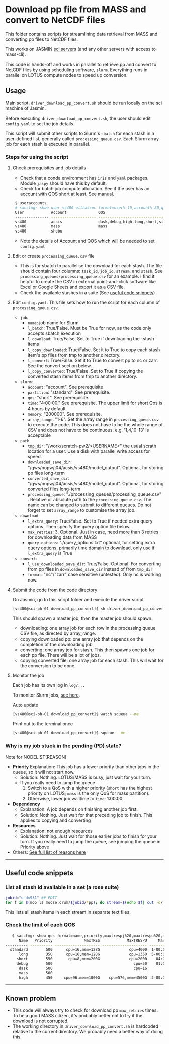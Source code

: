 # Download pp file from MASS and convert to NetCDF files

This folder contains scripts for streamlining data retrieval from MASS and converting pp files to NetCDF files.

This works on JASMIN [sci servers](https://help.jasmin.ac.uk/docs/interactive-computing/sci-servers/) (and any other servers with access to mass-cli).

This code is hands-off and works in parallel to retrieve pp and convert to NetCDF files by using scheduling software, `slurm`. Everything runs in parallel on LOTUS compute nodes to speed up conversion.

## Usage

Main script, `driver_download_pp_convert.sh` should be run locally on the sci machine of Jasmin.

Before executing `driver_download_pp_convert.sh`, the user should edit `config.yaml` to set the job details.

This script will submit other scripts to Slurm's `sbatch` for each stash in a user-defined list, generally called `processing_queue.csv`. Each Slurm array job for each stash is executed in parallel.


### Steps for using the script

1. Check prerequisites and job details

   - Check that a conda environment has `iris` and `yaml` packages. Module `jaspy` should have this by default.
   - Check for batch job compute allocation. See if the user has an account with QOS short at least. [See manual](https://help.jasmin.ac.uk/docs/batch-computing/how-to-submit-a-job/).

   ```bash
    $ useraccounts
    # sacctmgr show user vs480 withassoc format=user%-15,account%-20,qos%-50
    User            Account              QOS
    --------------- -------------------- --------------------------------------------------
    vs480           acsis                dask,debug,high,long,short,standard
    vs480           mass                 mass
    vs480           shobu
   ```
   - Note the details of Account and QOS which will be needed to set `config.yaml`

2. Edit or create `processing_queue.csv` file

   - This is for sbatch to parallelise the download for each stash. The file should contain four columns: `task_id`, `job_id`, `stream`, and `stash`. See `processing_queues/processing_queue.csv` for an example. I find it helpful to create the CSV in external point-and-click software like Excel or Google Sheets and export it as a CSV file.
   - Check the available stashes in a suite (See [useful code snippets](#useful-code-snippets))

3. Edit `config.yaml`. This file sets how to run the script for each column of `processing_queue.csv`.

   - `job`:
     - `name`: job name for Slurm
     - `l_batch`: True/False. Must be True for now, as the code only accepts sbatch execution
     - `l_download`: True/False. Set to True if downloading the -stash items
     - `l_copy_downloaded`: True/False. Set it to True to copy each stash item's pp files from tmp to another directory.
     - `l_convert`: True/False. Set it to True to convert pp to nc or zarr. See the convert section below.
     - `l_copy_converted`: True/False. Set to True if copying the converted stash items from tmp to another directory.
   - `slurm`:
     - `account`: "account". See prerequisite
     - `partition`: "standard". See prerequisite.
     - `qos`: "short". See prerequisite.
     - `time`: "4:00:00." See prerequisite. The upper limit for short Qos is 4 hours by default.
     - `memory`: "200000". See prerequisite.
     - `array_range`: "1-6". Set the array range in `processing_queue.csv` to execute the code. This does not have to be the whole range of CSV and does not have to be continuous. e.g. '1,4,10-13' is acceptable
   - `path`:
     - `tmp_dir`: "/work/scratch-pw2/\<USERNAME>" the usual scrath location for a user. Use a disk with parallel write access for speed.
     - `downloaded_save_dir`: "/gws/nopw/j04/acsis/vs480/model_output". Optional, for storing pp files long-term
     - `converted_save_dir`: "/gws/nopw/j04/acsis/vs480/model_output". Optional, for storing converted files long-term
     - `processing_queue`: "./processing_queues/processing_queue.csv" . Relative or absolute path to the `processing_queue.csv`. The name can be changed to submit to different queues. Do not forget to set `array_range` to customise the array job.
   - `download`:
     - `l_extra_query`: True/False. Set to True if needed extra query options. Then specify the query option file below.
     - `max_retries`: 3. Optional. Just in case, need more than 3 retries for downloading data from MASS
     - `query_options`: "./query_options.txt" optional, for setting extra query options, primarily time domain to download, only use if `l_extra_query` is True
   - `convert`:
     - `l_use_downloaded_save_dir`: True/False. Optional. For converting from pp files in `downloaded_save_dir` instead of from `tmp_dir`
     - `format`: "nc"/"zarr" case sensitive (untested). Only nc is working now.

4. Submit the code from the code directory

   On Jasmin, go to this script folder and execute the driver script.

   ```bash
   [vs480@sci-ph-01 download_pp_convert]$ sh driver_download_pp_convert.sh
   ```

   This should spawn a master job, then the master job should spawn.

   - downloading: one array job for each row in the processing queue CSV file, as directed by array_range.
   - copying downloaded pp: one array job that depends on the completion of the downloading job
   - converting: one array job for stash. This then spawns one job for each pp file. There will be a lot of jobs.
   - copying converted file: one array job for each stash. This will wait for the conversion to be done.

5. Monitor the job

   Each job has its own log in `log/...`
   
   To monitor Slurm jobs, [see here](https://help.jasmin.ac.uk/docs/batch-computing/how-to-monitor-slurm-jobs/).
   
   Auto update
   
   ```bash
   [vs480@sci-ph-01 download_pp_convert]$ watch squeue --me
   ```
   
   Print out to the terminal once
   
   ```bash
   [vs480@sci-ph-01 download_pp_convert]$ squeue --me
   ```

### Why is my job stuck in the pending (PD) state?

Note for NODELIST(REASON)

- **Priority**
  Explanation: This job has a lower priority than other jobs in the queue, so it will not start now.
  - Solution: Nothing. LOTUS/MASS is busy, just wait for your turn.
  - If you really need to jump the queue
    1. Switch to a QoS with a higher priority (`short` has the highest priority on LOTUS; `mass` is the only QoS for mass partition).
    2. Otherwise, lower job walltime to `time`: 1:00:00
- **Dependency**
  - Explanation: A job depends on finishing another job first.
  - Solution: Nothing. Just wait for that preceding job to finish. This applies to copying and converting
- **Resources**
  - Explanation: not enough resources
  - Solution: Nothing. Just wait for those earlier jobs to finish for your turn. If you really need to jump the queue, see jumping the queue in Priority above
- Others: [See full list of reasons here](https://slurm.schedmd.com/squeue.html#lbAF)
---

## Useful code snippets

### List all stash id available in a set (a rose suite)

```bash
jobid="u-dm931" ## EDIT
for f in $(moo ls moose:crum/$jobid/*pp); do stream=$(echo $f| cut -d/ -f4 | cut -d. -f1) ; moo mdls --attribute=stash $f>> $jobid_$stream ; done
```

This lists all stash items in each stream in separate text files.

### Check the limit of each QOS 
   
```bash
   $ sacctmgr show qos format=name,priority,maxtrespj%20,maxtrespu%20,maxwall
      Name   Priority              MaxTRES            MaxTRESPU     MaxWall 
---------- ---------- -------------------- -------------------- ----------- 
  standard        500      cpu=16,mem=128G             cpu=4000  1-00:00:00 
      long        350      cpu=16,mem=128G             cpu=1350  5-00:00:00 
     short        550       cpu=8,mem=200G             cpu=2000    04:00:00 
     debug        500                                    cpu=50    01:00:00 
      dask        500                                    cpu=16             
      mass        500                                                       
      high        450     cpu=96,mem=1000G    cpu=576,mem=4500G  2-00:00:00 
```

---

## Known problem

- This code will always try to check for download pp `max_retries` times. To be a good MASS citizen, it's probably better not to try if the download is not corrupted.
- The working directory in `driver_download_pp_convert.sh` is hardcoded relative to the current directory. We probably need a better way of doing this.
